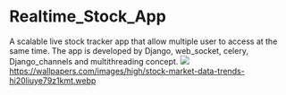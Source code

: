 # Realtime_Stock_App
A scalable live stock tracker app that allow multiple user to access at
the same time.
The app is developed by Django, web_socket, celery, Django_channels and multithreading concept.
[<img src="/images/hd/stock-market-data-trends-hi20liuye79z1kmt.jpg">](https://wallpapers.com/images/high/stock-market-data-trends-hi20liuye79z1kmt.webp)https://wallpapers.com/images/high/stock-market-data-trends-hi20liuye79z1kmt.webp
